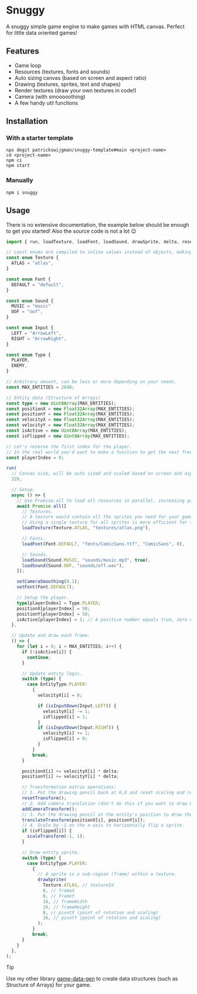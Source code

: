 # Snuggy

A snuggy simple game engine to make games with HTML canvas. Perfect for little data oriented games!

## Features

- Game loop
- Resources (textures, fonts and sounds)
- Auto sizing canvas (based on screen and aspect ratio)
- Drawing (textures, sprites, text and shapes)
- Render textures (draw your own textures in code!)
- Camera (with smooooothing)
- A few handy util functions

## Installation

### With a starter template

```shell
npx degit patrickswijgman/snuggy-template#main <project-name>
cd <project-name>
npm ci
npm start
```

### Manually

```shell
npm i snuggy
```

## Usage

There is no extensive documentation, the example below should be enough to get you started! Also the source code is not a lot :wink:

```typescript
import { run, loadTexture, loadFont, loadSound, drawSprite, delta, resetTransform, translateTransform, scaleTransform, drawSprite, setCameraSmoothing, addCameraTransform } from "snuggy";

// const enums are compiled to inline values instead of objects, making it more speedy.
const enum Texture {
  ATLAS = "atlas",
}

const enum Font {
  DEFAULT = "default",
}

const enum Sound {
  MUSIC = "music"
  OOF = "oof",
}

const enum Input {
  LEFT = "ArrowLeft",
  RIGHT = "ArrowRight",
}

const enum Type {
  PLAYER,
  ENEMY,
}

// Arbitrary amount, can be less or more depending on your needs.
const MAX_ENTITIES = 2048;

// Entity data (Structure of Arrays)
const type = new Uint8Array(MAX_ENTITIES);
const positionX = new Float32Array(MAX_ENTITIES);
const positionY = new Float32Array(MAX_ENTITIES);
const velocityX = new Float32Array(MAX_ENTITIES);
const velocityY = new Float32Array(MAX_ENTITIES);
const isActive = new Uint8Array(MAX_ENTITIES);
const isFlipped = new Uint8Array(MAX_ENTITIES);

// Let's reserve the first index for the player.
// In the real world you'd want to make a function to get the next free entity.
const playerIndex = 0;

run(
  // Canvas size, will be auto sized and scaled based on screen and aspect ratio.
  320,

  // Setup.
  async () => {
    // Use Promise.all to load all resources in parallel, increasing page load speed!
    await Promise.all([
      // Textures.
      // A texture would contain all the sprites you need for your game.
      // Using a single texture for all sprites is more efficient for the GPU!
      loadTexture(Texture.ATLAS, "textures/atlas.png"),

      // Fonts.
      loadFont(Font.DEFAULT, "fonts/ComicSans.ttf", "ComicSans", 8),

      // Sounds.
      loadSound(Sound.MUSIC, "sounds/music.mp3", true),
      loadSound(Sound.OOF, "sounds/off.wav"),
    ]);

    setCameraSmoothing(0.1);
    setFont(Font.DEFAULT);

    // Setup the player.
    type[playerIndex] = Type.PLAYER;
    positionX[playerIndex] = 50;
    positionY[playerIndex] = 50;
    isActive[playerIndex] = 1; // A positive number equals true, zero equals false.
  },

  // Update and draw each frame.
  () => {
    for (let i = 0; i < MAX_ENTITIES; i++) {
      if (!isActive[i]) {
        continue;
      }

      // Update entity logic.
      switch (type) {
        case EntityType.PLAYER:
          {
            velocityX[i] = 0;

            if (isInputDown(Input.LEFT)) {
              velocityX[i] -= 1;
              isFlipped[i] = 1;
            }
            if (isInputDown(Input.RIGHT)) {
              velocityX[i] += 1;
              isFlipped[i] = 0;
            }
          }
          break;
      }

      positionX[i] += velocityX[i] * delta;
      positionY[i] += velocityY[i] * delta;

      // Transformation matrix operations:
      // 1. Put the drawing pencil back at 0,0 and reset scaling and reset rotation.
      resetTransform();
      // 2. Add camera translation (don't do this if you want to draw UI elements).
      addCameraTransform();
      // 3. Put the drawing pencil at the entity's position to draw the sprite at.
      translateTransform(positionX[i], positionY[i]);
      // 4. Scale by -1 on the x-axis to horizontally flip a sprite.
      if (isFlipped[i]) {
        scaleTransform(-1, 1);
      }

      // Draw entity sprite.
      switch (type) {
        case EntityType.PLAYER:
          {
            // A sprite is a sub-region (frame) within a texture.
            drawSprite(
              Texture.ATLAS, // textureId
              0, // frameX
              0, // frameY
              16, // frameWidth
              16, // frameHeight
              8, // pivotX (point of rotation and scaling)
              16, // pivotY (point of rotation and scaling)
            );
          }
          break;
      }
    }
  },
);
```

> [!TIP]
> Use my other library [game-data-gen](https://github.com/patrickswijgman/game-data-gen) to create data structures (such as Structure of Arrays) for your game.
